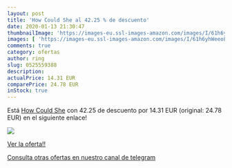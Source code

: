 ```yaml
---
layout: post
title: 'How Could She al 42.25 % de descuento'
date: 2020-01-13 21:30:47
thumbnailImage: 'https://images-eu.ssl-images-amazon.com/images/I/61h6yhWeeoL._SL200_.jpg'
images: [ 'https://images-eu.ssl-images-amazon.com/images/I/61h6yhWeeoL._SL200_.jpg' ]
comments: true
category: ofertas
author: ring
slug: 0525559388
description:
actualPrice: 14.31 EUR
comparePrice: 24.78 EUR
inStock: true
---
```


Está [How Could She](https://www.amazon.com/dp/0525559388/?tag=redken08-20) con 42.25 de descuento por 14.31 EUR (original: 24.78 EUR) en el siguiente enlace!

[![](https://images-eu.ssl-images-amazon.com/images/I/61h6yhWeeoL._SL200_.jpg)](https://www.amazon.com/dp/0525559388/?tag=redken08-20)

[Ver la oferta!!](https://www.amazon.com/dp/0525559388/?tag=redken08-20)

[Consulta otras ofertas en nuestro canal de telegram](https://t.me/s/ofertas25)
